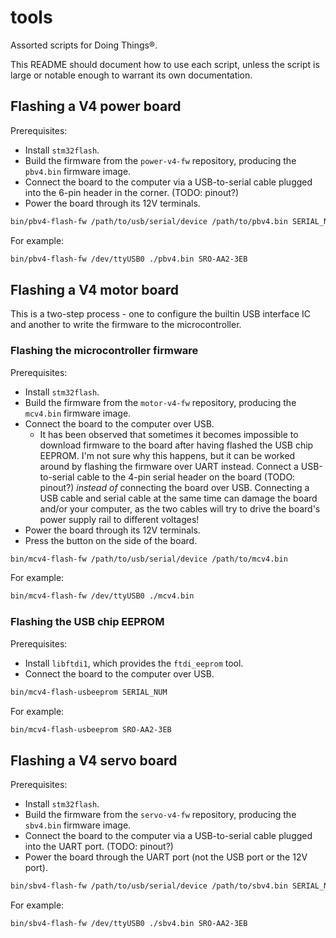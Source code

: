 # tools

Assorted scripts for Doing Things®.

This README should document how to use each script, unless the script is large or notable enough to warrant its own documentation.

## Flashing a V4 power board

Prerequisites:

* Install `stm32flash`.
* Build the firmware from the `power-v4-fw` repository, producing the `pbv4.bin` firmware image.
* Connect the board to the computer via a USB-to-serial cable plugged into the 6-pin header in the corner. (TODO: pinout?)
* Power the board through its 12V terminals.

```bash
bin/pbv4-flash-fw /path/to/usb/serial/device /path/to/pbv4.bin SERIAL_NUM
```

For example:

```bash
bin/pbv4-flash-fw /dev/ttyUSB0 ./pbv4.bin SRO-AA2-3EB
```

## Flashing a V4 motor board

This is a two-step process - one to configure the builtin USB interface IC and another to write the firmware to the microcontroller.

### Flashing the microcontroller firmware

Prerequisites:

* Install `stm32flash`.
* Build the firmware from the `motor-v4-fw` repository, producing the `mcv4.bin` firmware image.
* Connect the board to the computer over USB.
  * It has been observed that sometimes it becomes impossible to download firmware to the board after having flashed the USB chip EEPROM. I'm not sure why this happens, but it can be worked around by flashing the firmware over UART instead. Connect a USB-to-serial cable to the 4-pin serial header on the board (TODO: pinout?) *instead of* connecting the board over USB. Connecting a USB cable and serial cable at the same time can damage the board and/or your computer, as the two cables will try to drive the board's power supply rail to different voltages!
* Power the board through its 12V terminals.
* Press the button on the side of the board.

```bash
bin/mcv4-flash-fw /path/to/usb/serial/device /path/to/mcv4.bin
```

For example:

```bash
bin/mcv4-flash-fw /dev/ttyUSB0 ./mcv4.bin
```

### Flashing the USB chip EEPROM

Prerequisites:

* Install `libftdi1`, which provides the `ftdi_eeprom` tool.
* Connect the board to the computer over USB.

```bash
bin/mcv4-flash-usbeeprom SERIAL_NUM
```

For example:

```bash
bin/mcv4-flash-usbeeprom SRO-AA2-3EB
```

## Flashing a V4 servo board

Prerequisites:

* Install `stm32flash`.
* Build the firmware from the `servo-v4-fw` repository, producing the `sbv4.bin` firmware image.
* Connect the board to the computer via a USB-to-serial cable plugged into the UART port. (TODO: pinout?)
* Power the board through the UART port (not the USB port or the 12V port).

```bash
bin/sbv4-flash-fw /path/to/usb/serial/device /path/to/sbv4.bin SERIAL_NUM
```

For example:

```bash
bin/sbv4-flash-fw /dev/ttyUSB0 ./sbv4.bin SRO-AA2-3EB
```

